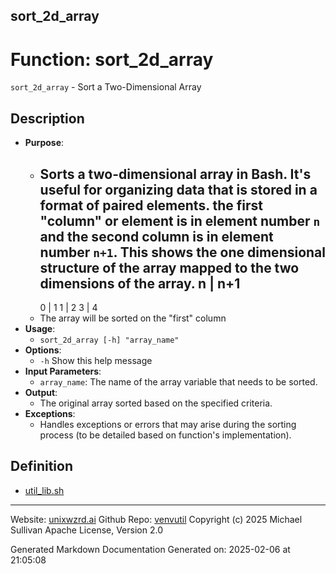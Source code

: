 ## sort_2d_array
# Function: sort_2d_array
`sort_2d_array` - Sort a Two-Dimensional Array
## Description
- **Purpose**:
  - Sorts a two-dimensional array in Bash. It's useful for organizing data that
    is stored in a format of paired elements. the first "column" or element is in element number
    `n` and the second column is in element number `n+1`. This shows the one dimensional structure
    of the array mapped to the two dimensions of the array.
      n  |  n+1
    ----------------------------
     0  |  1
     1  |  2
     3  |  4
  - The array will be sorted on the "first" column
- **Usage**: 
  - `sort_2d_array [-h] "array_name"`
- **Options**: 
  - `-h`   Show this help message
- **Input Parameters**: 
  - `array_name`: The name of the array variable that needs to be sorted.
- **Output**: 
  - The original array sorted based on the specified criteria.
- **Exceptions**: 
  - Handles exceptions or errors that may arise during the sorting process (to be detailed based on function's implementation).

## Definition 

* [util_lib.sh](../util_lib_sh.md)
---

Website: [unixwzrd.ai](https://unixwzrd.ai)
Github Repo: [venvutil](https://github.com/unixwzrd/venvutil)
Copyright (c) 2025 Michael Sullivan
Apache License, Version 2.0

Generated Markdown Documentation
Generated on: 2025-02-06 at 21:05:08
